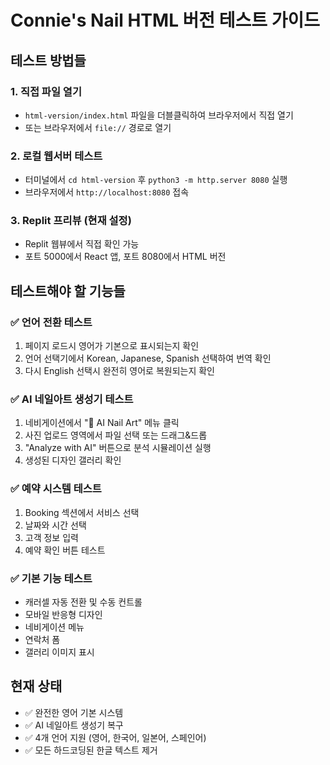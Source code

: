# Connie's Nail HTML 버전 테스트 가이드

## 테스트 방법들

### 1. 직접 파일 열기
- `html-version/index.html` 파일을 더블클릭하여 브라우저에서 직접 열기
- 또는 브라우저에서 `file://` 경로로 열기

### 2. 로컬 웹서버 테스트
- 터미널에서 `cd html-version` 후 `python3 -m http.server 8080` 실행
- 브라우저에서 `http://localhost:8080` 접속

### 3. Replit 프리뷰 (현재 설정)
- Replit 웹뷰에서 직접 확인 가능
- 포트 5000에서 React 앱, 포트 8080에서 HTML 버전

## 테스트해야 할 기능들

### ✅ 언어 전환 테스트
1. 페이지 로드시 영어가 기본으로 표시되는지 확인
2. 언어 선택기에서 Korean, Japanese, Spanish 선택하여 번역 확인
3. 다시 English 선택시 완전히 영어로 복원되는지 확인

### ✅ AI 네일아트 생성기 테스트
1. 네비게이션에서 "🤖 AI Nail Art" 메뉴 클릭
2. 사진 업로드 영역에서 파일 선택 또는 드래그&드롭
3. "Analyze with AI" 버튼으로 분석 시뮬레이션 실행
4. 생성된 디자인 갤러리 확인

### ✅ 예약 시스템 테스트
1. Booking 섹션에서 서비스 선택
2. 날짜와 시간 선택
3. 고객 정보 입력
4. 예약 확인 버튼 테스트

### ✅ 기본 기능 테스트
- 캐러셀 자동 전환 및 수동 컨트롤
- 모바일 반응형 디자인
- 네비게이션 메뉴
- 연락처 폼
- 갤러리 이미지 표시

## 현재 상태
- ✅ 완전한 영어 기본 시스템
- ✅ AI 네일아트 생성기 복구
- ✅ 4개 언어 지원 (영어, 한국어, 일본어, 스페인어)
- ✅ 모든 하드코딩된 한글 텍스트 제거
